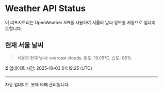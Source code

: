 
# Weather API Status

이 리포지토리는 OpenWeather API를 사용하여 서울의 날씨 정보를 자동으로 업데이트합니다.

## 현재 서울 날씨
> 서울의 현재 날씨: overcast clouds, 온도: 19.05°C, 습도: 89%

⏳ 업데이트 시간: 2025-10-03 04:19:25 (UTC)

---
자동 업데이트 봇에 의해 관리됩니다.

